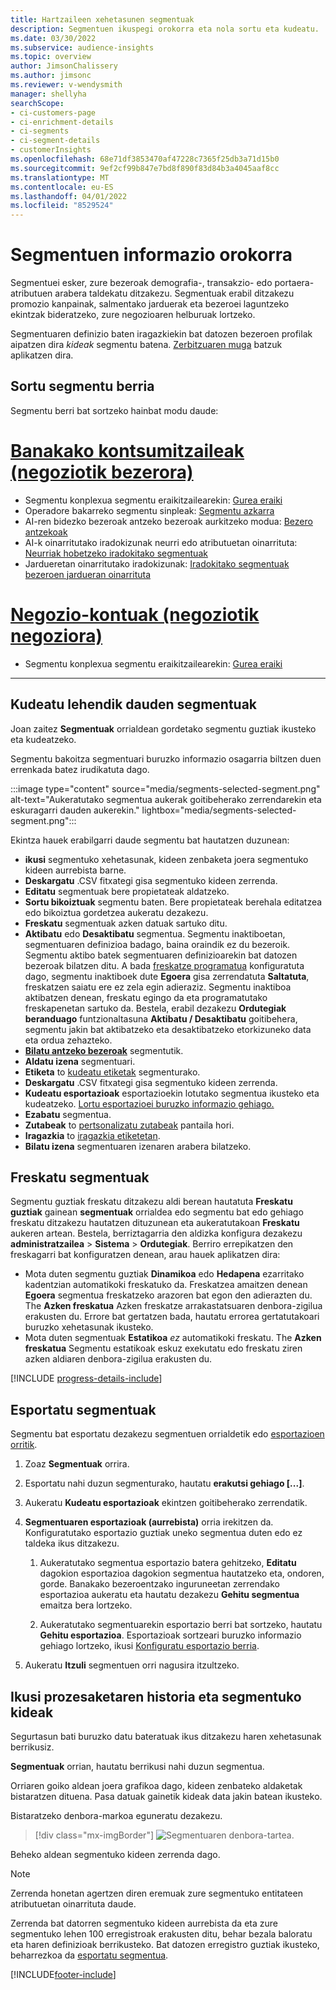 ```yaml
---
title: Hartzaileen xehetasunen segmentuak
description: Segmentuen ikuspegi orokorra eta nola sortu eta kudeatu.
ms.date: 03/30/2022
ms.subservice: audience-insights
ms.topic: overview
author: JimsonChalissery
ms.author: jimsonc
ms.reviewer: v-wendysmith
manager: shellyha
searchScope:
- ci-customers-page
- ci-enrichment-details
- ci-segments
- ci-segment-details
- customerInsights
ms.openlocfilehash: 68e71df3853470af47228c7365f25db3a71d15b0
ms.sourcegitcommit: 9ef2cf99b847e7bd8f890f83d84b3a4045aaf8cc
ms.translationtype: MT
ms.contentlocale: eu-ES
ms.lasthandoff: 04/01/2022
ms.locfileid: "8529524"
---
```

# <a name="segments-overview"></a>Segmentuen informazio orokorra

Segmentuei esker, zure bezeroak demografia-, transakzio- edo portaera-atributuen arabera taldekatu ditzakezu. Segmentuak erabil ditzakezu promozio kanpainak, salmentako jarduerak eta bezeroei laguntzeko ekintzak bideratzeko, zure negozioaren helburuak lortzeko.

Segmentuaren definizio baten iragazkiekin bat datozen bezeroen profilak aipatzen dira *kideak* segmentu batena. [Zerbitzuaren muga](/dynamics365/customer-insights/service-limits) batzuk aplikatzen dira.

## <a name="create-a-new-segment"></a>Sortu segmentu berria

Segmentu berri bat sortzeko hainbat modu daude: 

# <a name="individual-consumers-b-to-c"></a>[Banakako kontsumitzaileak (negoziotik bezerora)](#tab/b2c)

- Segmentu konplexua segmentu eraikitzailearekin: [Gurea eraiki](segment-builder.md#create-a-new-segment) 
- Operadore bakarreko segmentu sinpleak: [Segmentu azkarra](segment-builder.md#quick-segments) 
- AI-ren bidezko bezeroak antzeko bezeroak aurkitzeko modua: [Bezero antzekoak](find-similar-customer-segments.md) 
- AI-k oinarritutako iradokizunak neurri edo atributuetan oinarrituta: [Neurriak hobetzeko iradokitako segmentuak](suggested-segments.md) 
- Jardueretan oinarritutako iradokizunak: [Iradokitako segmentuak bezeroen jardueran oinarrituta](suggested-segments-activity.md) 

# <a name="business-accounts-b-to-b"></a>[Negozio-kontuak (negoziotik negoziora)](#tab/b2b)

- Segmentu konplexua segmentu eraikitzailearekin: [Gurea eraiki](segment-builder.md#create-a-new-segment)

---

## <a name="manage-existing-segments"></a>Kudeatu lehendik dauden segmentuak

Joan zaitez **Segmentuak** orrialdean gordetako segmentu guztiak ikusteko eta kudeatzeko.

Segmentu bakoitza segmentuari buruzko informazio osagarria biltzen duen errenkada batez irudikatuta dago.

:::image type="content" source="media/segments-selected-segment.png" alt-text="Aukeratutako segmentua aukerak goitibeherako zerrendarekin eta eskuragarri dauden aukerekin." lightbox="media/segments-selected-segment.png":::

Ekintza hauek erabilgarri daude segmentu bat hautatzen duzunean:

- **ikusi** segmentuko xehetasunak, kideen zenbaketa joera segmentuko kideen aurrebista barne.
- **Deskargatu** .CSV fitxategi gisa segmentuko kideen zerrenda.
- **Editatu** segmentuak bere propietateak aldatzeko.
- **Sortu bikoiztuak** segmentu baten. Bere propietateak berehala editatzea edo bikoiztua gordetzea aukeratu dezakezu.
- **Freskatu** segmentuak azken datuak sartuko ditu.
- **Aktibatu** edo **Desaktibatu** segmentua. Segmentu inaktiboetan, segmentuaren definizioa badago, baina oraindik ez du bezeroik. Segmentu aktibo batek segmentuaren definizioarekin bat datozen bezeroak bilatzen ditu. A bada [freskatze programatua](system.md#schedule-tab) konfiguratuta dago, segmentu inaktiboek dute **Egoera** gisa zerrendatuta **Saltatuta**, freskatzen saiatu ere ez zela egin adieraziz. Segmentu inaktiboa aktibatzen denean, freskatu egingo da eta programatutako freskapenetan sartuko da.
  Bestela, erabil dezakezu **Ordutegiak beranduago** funtzionaltasuna **Aktibatu / Desaktibatu** goitibehera, segmentu jakin bat aktibatzeko eta desaktibatzeko etorkizuneko data eta ordua zehazteko.
- **[Bilatu antzeko bezeroak](find-similar-customer-segments.md)** segmentutik.
- **Aldatu izena** segmentuari.
- **Etiketa** to [kudeatu etiketak](work-with-tags-columns.md#manage-tags) segmenturako.
- **Deskargatu** .CSV fitxategi gisa segmentuko kideen zerrenda.
- **Kudeatu esportazioak** esportazioekin lotutako segmentua ikusteko eta kudeatzeko. [Lortu esportazioei buruzko informazio gehiago.](export-destinations.md)
- **Ezabatu** segmentua.
- **Zutabeak** to [pertsonalizatu zutabeak](work-with-tags-columns.md#customize-columns) pantaila hori.
- **Iragazkia** to [iragazkia etiketetan](work-with-tags-columns.md#filter-on-tags).
- **Bilatu izena** segmentuaren izenaren arabera bilatzeko.

## <a name="refresh-segments"></a>Freskatu segmentuak

Segmentu guztiak freskatu ditzakezu aldi berean hautatuta **Freskatu guztiak** gainean **segmentuak** orrialdea edo segmentu bat edo gehiago freskatu ditzakezu hautatzen dituzunean eta aukeratutakoan **Freskatu** aukeren artean. Bestela, berriztagarria den aldizka konfigura dezakezu **administratzailea** > **Sistema** > **Ordutegiak**. Berriro errepikatzen den freskagarri bat konfiguratzen denean, arau hauek aplikatzen dira:
- Mota duten segmentu guztiak **Dinamikoa** edo **Hedapena** ezarritako kadentzian automatikoki freskatuko da. Freskatzea amaitzen denean **Egoera** segmentua freskatzeko arazoren bat egon den adierazten du. The **Azken freskatua** Azken freskatze arrakastatsuaren denbora-zigilua erakusten du. Errore bat gertatzen bada, hautatu errorea gertatutakoari buruzko xehetasunak ikusteko.
- Mota duten segmentuak **Estatikoa** *ez* automatikoki freskatu. The **Azken freskatua** Segmentu estatikoak eskuz exekutatu edo freskatu ziren azken aldiaren denbora-zigilua erakusten du.

[!INCLUDE [progress-details-include](../includes/progress-details-pane.md)]

## <a name="export-segments"></a>Esportatu segmentuak

Segmentu bat esportatu dezakezu segmentuen orrialdetik edo [esportazioen orritik](export-destinations.md). 

1. Zoaz **Segmentuak** orrira.

1. Esportatu nahi duzun segmenturako, hautatu **erakutsi gehiago [...]**.

1. Aukeratu **Kudeatu esportazioak** ekintzen goitibeherako zerrendatik.

1. **Segmentuaren esportazioak (aurrebista)** orria irekitzen da. Konfiguratutako esportazio guztiak uneko segmentua duten edo ez taldeka ikus ditzakezu.

   1. Aukeratutako segmentua esportazio batera gehitzeko, **Editatu** dagokion esportazioa dagokion segmentua hautatzeko eta, ondoren, gorde. Banakako bezeroentzako inguruneetan zerrendako esportazioa aukeratu eta hautatu dezakezu **Gehitu segmentua** emaitza bera lortzeko.

   1. Aukeratutako segmentuarekin esportazio berri bat sortzeko, hautatu **Gehitu esportazioa**. Esportazioak sortzeari buruzko informazio gehiago lortzeko, ikusi [Konfiguratu esportazio berria](export-destinations.md#set-up-a-new-export).

1. Aukeratu **Itzuli** segmentuen orri nagusira itzultzeko.

## <a name="view-processing-history-and-segment-members"></a>Ikusi prozesaketaren historia eta segmentuko kideak

Segurtasun bati buruzko datu bateratuak ikus ditzakezu haren xehetasunak berrikusiz.

**Segmentuak** orrian, hautatu berrikusi nahi duzun segmentua.

Orriaren goiko aldean joera grafikoa dago, kideen zenbateko aldaketak bistaratzen dituena. Pasa datuak gainetik kideak data jakin batean ikusteko.

Bistaratzeko denbora-markoa eguneratu dezakezu.

> [!div class="mx-imgBorder"]
> ![Segmentuaren denbora-tartea.](media/segment-time-range.png "Segmentuaren denbora-tartea")

Beheko aldean segmentuko kideen zerrenda dago.

> [!NOTE]
> Zerrenda honetan agertzen diren eremuak zure segmentuko entitateen atributuetan oinarrituta daude.
>
>Zerrenda bat datorren segmentuko kideen aurrebista da eta zure segmentuko lehen 100 erregistroak erakusten ditu, behar bezala baloratu eta haren definizioak berrikusteko. Bat datozen erregistro guztiak ikusteko, beharrezkoa da [esportatu segmentua](export-destinations.md).


[!INCLUDE[footer-include](../includes/footer-banner.md)]
